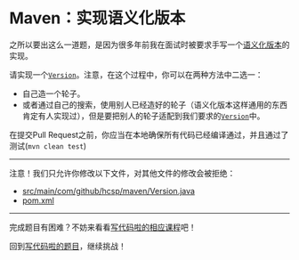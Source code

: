 # Maven：实现语义化版本

之所以要出这么一道题，是因为很多年前我在面试时被要求手写一个[语义化版本](https://semver.org/lang/zh-CN/)的实现。

请实现一个[`Version`](https://github.com/hcsp/implement-sem-version/blob/master/src/main/com/github/hcsp/maven/Version.java)。注意，在这个过程中，你可以在两种方法中二选一：

- 自己造一个轮子。
- 或者通过自己的搜索，使用别人已经造好的轮子（语义化版本这样通用的东西肯定有人实现过），但是要把别人的轮子适配到我们要求的[`Version`](https://github.com/hcsp/implement-sem-version/blob/master/src/main/com/github/hcsp/maven/Version.java)中。

在提交Pull Request之前，你应当在本地确保所有代码已经编译通过，并且通过了测试(`mvn clean test`)

-----
注意！我们只允许你修改以下文件，对其他文件的修改会被拒绝：
- [src/main/com/github/hcsp/maven/Version.java](https://github.com/hcsp/implement-sem-version/blob/master/src/main/com/github/hcsp/maven/Version.java)
- [pom.xml](https://github.com/hcsp/implement-sem-version/blob/master/pom.xml)
-----


完成题目有困难？不妨来看看[写代码啦的相应课程](https://xiedaimala.com/tasks/661cd7ab-7fea-47d0-8e11-555d6fca751d)吧！

回到[写代码啦的题目](https://xiedaimala.com/tasks/661cd7ab-7fea-47d0-8e11-555d6fca751d/quizzes/6c87ef57-7f06-4af2-9112-86dd27ff099d)，继续挑战！
